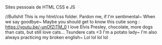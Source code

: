 Sites pessoais de HTML CSS e JS

//Bullshit
This is my html/css folder.
Pardon me, if I'm sentimental~
When we say goodbye~
Maybe you should get to know this cutie song :
https://youtu.be/-unOfZiTM_0
I love Elvis Presley, chocolate, more dogs than cats, but still love cats... Tsundere cats <3
I'm a potato lady~
I'm also always practicing my broken english~
Lol lol lol lol
